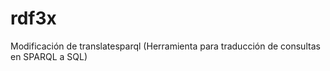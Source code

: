 rdf3x
=====

Modificación de translatesparql (Herramienta para traducción de consultas en SPARQL a SQL)